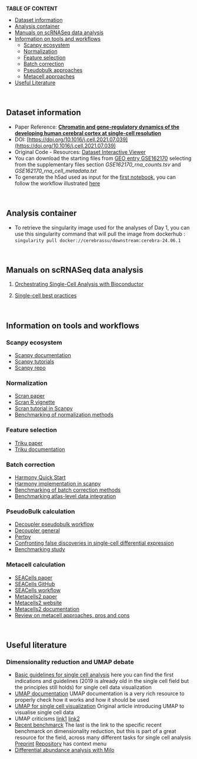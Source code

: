 __TABLE OF CONTENT__

- [Dataset information](#dataset-information)
- [Analysis container](#analysis-container)
- [Manuals on scRNASeq data analysis](#manuals-on-scrnaseq-data-analysis)
- [Information on tools and workflows](#information-on-tools-and-workflows)
  * [Scanpy ecosystem](#scanpy-ecosystem)
  * [Normalization](#normalization)
  * [Feature selection](#feature-selection)
  * [Batch correction](#batch-correction)
  * [Pseudobulk approaches](#pseudobulk-calculation)
  * [Metacell approaches](#metacell-calculation)
- [Useful Literature](#useful-literature)


<br>

## Dataset information

* Paper Reference: [__Chromatin and gene-regulatory dynamics of the developing human cerebral cortex at single-cell resolution__](https://doi.org/10.1016/j.cell.2021.07.039)
* DOI: [https://doi.org/10.1016/j.cell.2021.07.039](https://doi.org/10.1016/j.cell.2021.07.039)
* Original Code - Resources: [Dataset Interactive Viewer](https://scbrainregulation.su.domains/)
* You can download the starting files from [GEO entry GSE162170](https://www.ncbi.nlm.nih.gov/geo/query/acc.cgi?acc=GSE162170) selecting from the supplementary files section _GSE162170_rna_counts.tsv_ and _GSE162170_rna_cell_metadata.txt_ 
* To generate the h5ad used as input for the [first notebook](1_FiltNormBatch.ipynb), you can follow the workflow illustrated [here](Compiled/0_AssembleAdata.html)

<br>

## Analysis container

* To retrieve the singularity image used for the analyses of Day 1, you can use this singularity command that will pull the image from dockerhub : `singularity pull docker://cerebrassu/downstream:cerebra-24.06.1`


<br>

## Manuals on scRNASeq data analysis

1. [Orchestrating Single-Cell Analysis with Bioconductor](https://bioconductor.org/books/release/OSCA/)

2. [Single-cell best practices](https://www.sc-best-practices.org/preamble.html)

<br>


## Information on tools and workflows

### Scanpy ecosystem

* [Scanpy documentation](https://scanpy.readthedocs.io/en/stable/)
* [Scanpy tutorials](https://scanpy.readthedocs.io/en/stable/tutorials.html)
* [Scanpy repo](https://github.com/scverse/scanpy)

### Normalization

* [Scran paper](https://genomebiology.biomedcentral.com/articles/10.1186/s13059-016-0947-7)
* [Scran R vignette](https://bioconductor.org/packages/release/bioc/vignettes/scran/inst/doc/scran.html)
* [Scran tutorial in Scanpy](https://github.com/theislab/single-cell-tutorial/blob/master/latest_notebook/Case-study_Mouse-intestinal-epithelium_1906.ipynb)
* [Benchmarking of normalization methods](https://www.nature.com/articles/s41592-023-01814-1)

### Feature selection

* [Triku paper](https://academic.oup.com/gigascience/article/doi/10.1093/gigascience/giac017/6547682)
* [Triku documentation](https://triku.readthedocs.io/en/latest/triku-work.html)

### Batch correction

* [Harmony Quick Start](https://portals.broadinstitute.org/harmony/articles/quickstart.html)
* [Harmony implementation in scanpy](https://scanpy.readthedocs.io/en/stable/generated/scanpy.external.pp.harmony_integrate.html)
* [Benchmarking of batch correction methods](https://genomebiology.biomedcentral.com/articles/10.1186/s13059-019-1850-9)
* [Benchmarking atlas-level data integration](https://www.nature.com/articles/s41592-021-01336-8)

### PseudoBulk calculation

* [Decoupler pseudobulk workflow](https://decoupler-py.readthedocs.io/en/latest/notebooks/pseudobulk.html#Generation-of-pseudo-bulk-profiles)
* [Decoupler general](https://decoupler-py.readthedocs.io/en/1.3.2/index.html)
* [Pertpy](https://pertpy.readthedocs.io/en/stable/tutorials/notebooks/differential_gene_expression.html)
* [Confronting false discoveries in single-cell differential expression](https://www.nature.com/articles/s41467-021-25960-2)
* [Benchmarking study](https://academic.oup.com/bib/article/23/5/bbac286/6649780)

### Metacell calculation

* [SEACells paper](https://www.nature.com/articles/s41587-023-01716-9)
* [SEACells GitHub](https://github.com/dpeerlab/SEACells)
* [SEACells workflow](https://github.com/dpeerlab/SEACells/blob/main/notebooks/SEACell_computation.ipynb)
* [Metacells2 paper](https://genomebiology.biomedcentral.com/articles/10.1186/s13059-022-02667-1)
* [Metacells2 website](https://www.weizmann.ac.il/math/tanay/research-activities/metacell-2)
* [Metacells2 documentation](https://metacells.readthedocs.io/en/latest/)
* [Review on metacell approaches, pros and cons](https://www.embopress.org/doi/full/10.1038/s44320-024-00045-6)


<br>

## Useful literature

### Dimensionality reduction and UMAP debate 
* [Basic guidelines for single cell analysis](https://www.embopress.org/doi/full/10.15252/msb.20188746) here you can find the first indications and guidelines (2019 is already old in the single cell field but the principles still holds) for single cell data visualization
* [UMAP documentation](https://umap-learn.readthedocs.io/en/latest/index.html) UMAP documentation is a very rich resource to properly check how it works and how it should be used
* [UMAP for single cell visualization](https://www.nature.com/articles/nbt.4314) Original article introducing UMAP to visualise single cell data
* UMAP criticisms [link1](https://journals.plos.org/ploscompbiol/article?id=10.1371/journal.pcbi.1011288) [link2](https://www.sciencedirect.com/science/article/pii/S2405471223002090)
* [Recent benchmarck](https://openproblems.bio/results/dimensionality_reduction/) The last is the link to the specific recent benchmarck on dimensionality reduction, but this is part of a great resource for the field, across many different tasks for single cell analysis [Preprint](https://doi.org/10.21203/rs.3.rs-4181617/v1) [Repository](https://github.com/openproblems-bio/openproblems?tab=readme-ov-file)
has context menu
* [Differential abundance analysis with Milo](https://www.nature.com/articles/s41587-021-01033-z/figures/1)
